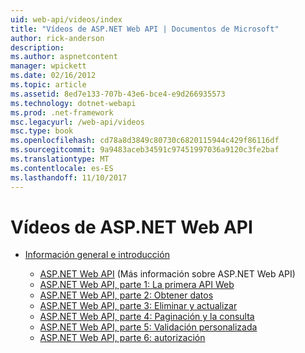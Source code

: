 ```yaml
---
uid: web-api/videos/index
title: "Vídeos de ASP.NET Web API | Documentos de Microsoft"
author: rick-anderson
description: 
ms.author: aspnetcontent
manager: wpickett
ms.date: 02/16/2012
ms.topic: article
ms.assetid: 8ed7e133-707b-43e6-bce4-e9d266935573
ms.technology: dotnet-webapi
ms.prod: .net-framework
msc.legacyurl: /web-api/videos
msc.type: book
ms.openlocfilehash: cd78a8d3849c80730c6820115944c429f86116df
ms.sourcegitcommit: 9a9483aceb34591c97451997036a9120c3fe2baf
ms.translationtype: MT
ms.contentlocale: es-ES
ms.lasthandoff: 11/10/2017
---
```

<a name="aspnet-web-api-videos"></a>Vídeos de ASP.NET Web API
====================
- [Información general e introducción](getting-started/index.md)

    - [ASP.NET Web API](getting-started/aspnet-web-api.md) (Más información sobre ASP.NET Web API)
    - [ASP.NET Web API, parte 1: La primera API Web](getting-started/your-first-web-api.md)
    - [ASP.NET Web API, parte 2: Obtener datos](getting-started/getting-data.md)
    - [ASP.NET Web API, parte 3: Eliminar y actualizar](getting-started/delete-and-update.md)
    - [ASP.NET Web API, parte 4: Paginación y la consulta](getting-started/paging-and-querying.md)
    - [ASP.NET Web API, parte 5: Validación personalizada](getting-started/custom-validation.md)
    - [ASP.NET Web API, parte 6: autorización](getting-started/authorization.md)
